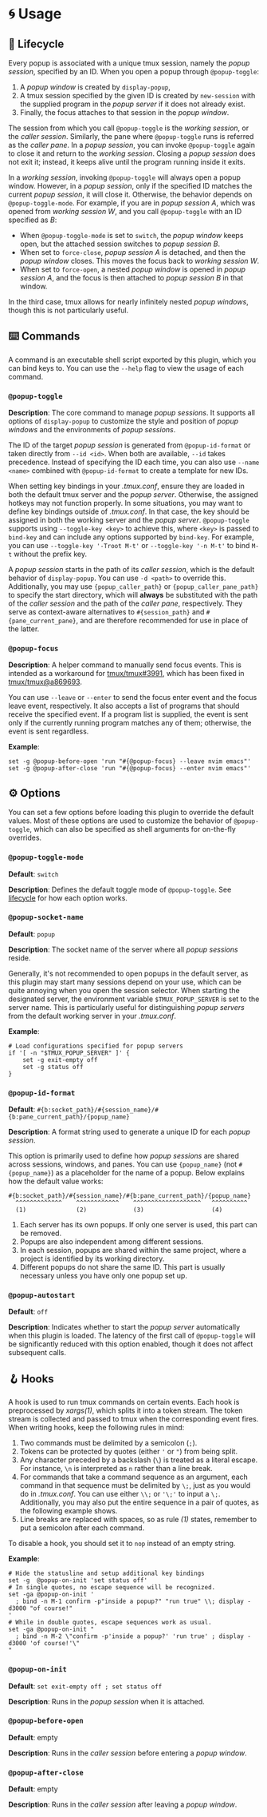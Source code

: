 # 🌀 Usage

<h2 id="lifecycle"> 🔄 Lifecycle </h2>

<!--
Some terms are emphasized in italics. Most of them are referred in the this section.
-->

Every popup is associated with a unique tmux session, namely the *popup session*, specified by an
ID. When you open a popup through `@popup-toggle`:

1. A *popup window* is created by `display-popup`,
2. A tmux session specified by the given ID is created by `new-session` with the supplied program in
   the *popup server* if it does not already exist.
3. Finally, the focus attaches to that session in the *popup window*.

The session from which you call `@popup-toggle` is the *working session*, or the *caller session*.
Similarly, the pane where `@popup-toggle` runs is referred as the *caller pane*. In a *popup
session*, you can invoke `@popup-toggle` again to close it and return to the *working session*.
Closing a *popup session* does not exit it; instead, it keeps alive until the program running inside
it exits.

In a *working session*, invoking `@popup-toggle` will always open a popup window. However, in a
*popup session*, only if the specified ID matches the current *popup session*, it will close it.
Otherwise, the behavior depends on `@popup-toggle-mode`. For example, if you are in *popup session
A*, which was opened from *working session W*, and you call `@popup-toggle` with an ID specified as
*B*:

- When `@popup-toggle-mode` is set to `switch`, the *popup window* keeps open, but the attached
  session switches to *popup session B*.
- When set to `force-close`, *popup session A* is detached, and then the *popup window* closes. This
  moves the focus back to *working session W*.
- When set to `force-open`, a nested *popup window* is opened in *popup session A*, and the focus is
  then attached to *popup session B* in that window.

In the third case, tmux allows for nearly infinitely nested *popup windows*, though this is not
particularly useful.

## ⌨️ Commands

A command is an executable shell script exported by this plugin, which you can bind keys to. You can
use the `--help` flag to view the usage of each command.

### `@popup-toggle`

**Description**: The core command to manage *popup sessions*. It supports all options of
`display-popup` to customize the style and position of *popup windows* and the environments of
*popup sessions*.

The ID of the target *popup session* is generated from `@popup-id-format` or taken directly from
`--id <id>`. When both are available, `--id` takes precedence. Instead of specifying the ID each
time, you can also use `--name <name>` combined with `@popup-id-format` to create a template for new
IDs.

When setting key bindings in your *.tmux.conf*, ensure they are loaded in both the default tmux
server and the *popup server*. Otherwise, the assigned hotkeys may not function properly. In some
situations, you may want to define key bindings outside of *.tmux.conf*. In that case, the key
should be assigned in both the working server and the *popup server*. `@popup-toggle` supports using
`--toggle-key <key>` to achieve this, where `<key>` is passed to `bind-key` and can include any
options supported by `bind-key`. For example, you can use `--toggle-key '-Troot M-t'` or
`--toggle-key '-n M-t'` to bind `M-t` without the prefix key.

A *popup session* starts in the path of its *caller session*, which is the default behavior of
`display-popup`. You can use `-d <path>` to override this. Additionally, you may use
`{popup_caller_path}` or `{popup_caller_pane_path}` to specify the start directory, which will
**always** be substituted with the path of the *caller session* and the path of the *caller pane*,
respectively. They serve as context-aware alternatives to `#{session_path}` and
`#{pane_current_pane}`, and are therefore recommended for use in place of the latter.

### `@popup-focus`

**Description**: A helper command to manually send focus events. This is intended as a workaround
for [tmux/tmux#3991](https://github.com/tmux/tmux/issues/3991), which has been fixed in
[tmux/tmux@a869693](https://github.com/tmux/tmux/commit/a869693405f99c8ca8e2da32a08534489ce165f2).

You can use `--leave` or `--enter` to send the focus enter event and the focus leave event,
respectively. It also accepts a list of programs that should receive the specified event. If a
program list is supplied, the event is sent only if the currently running program matches any of
them; otherwise, the event is sent regardless.

**Example**:

```tmux
set -g @popup-before-open 'run "#{@popup-focus} --leave nvim emacs"'
set -g @popup-after-close 'run "#{@popup-focus} --enter nvim emacs"'
```

## ⚙️ Options

You can set a few options before loading this plugin to override the default values. Most of these
options are used to customize the behavior of `@popup-toggle`, which can also be specified as shell
arguments for on-the-fly overrides.

### `@popup-toggle-mode`

**Default**: `switch`

**Description**: Defines the default toggle mode of `@popup-toggle`. See [lifecycle](#lifecycle) for
how each option works.

### `@popup-socket-name`

**Default**: `popup`

**Description**: The socket name of the server where all *popup sessions* reside.

Generally, it's not recommended to open popups in the default server, as this plugin may start many
sessions depend on your use, which can be quite annoying when you open the session selector. When
starting the designated server, the environment variable `$TMUX_POPUP_SERVER` is set to the server
name. This is particularly useful for distinguishing *popup servers* from the default working server
in your *.tmux.conf*.

**Example**:

```tmux
# Load configurations specified for popup servers
if '[ -n "$TMUX_POPUP_SERVER" ]' {
    set -g exit-empty off
    set -g status off
}
```

### `@popup-id-format`

**Default**: `#{b:socket_path}/#{session_name}/#{b:pane_current_path}/{popup_name}`

**Description**: A format string used to generate a unique ID for each *popup session*.

This option is primarily used to define how *popup sessions* are shared across sessions, windows,
and panes. You can use `{popup_name}` (not `#{popup_name}`) as a placeholder for the name of a
popup. Below explains how the default value works:

```text
#{b:socket_path}/#{session_name}/#{b:pane_current_path}/{popup_name}
  ^^^^^^^^^^^^^    ^^^^^^^^^^^^    ^^^^^^^^^^^^^^^^^^^   ^^^^^^^^^^
  (1)              (2)             (3)                   (4)
```

1. Each server has its own popups. If only one server is used, this part can be removed.
2. Popups are also independent among different sessions.
3. In each session, popups are shared within the same project, where a project is identified by its
   working directory.
4. Different popups do not share the same ID. This part is usually necessary unless you have only
   one popup set up.

### `@popup-autostart`

**Default**: `off`

**Description**: Indicates whether to start the *popup server* automatically when this plugin is
loaded. The latency of the first call of `@popup-toggle` will be significantly reduced with this
option enabled, though it does not affect subsequent calls.

## 🪝 Hooks

A hook is used to run tmux commands on certain events. Each hook is preprocessed by *xargs(1)*,
which splits it into a token stream. The token stream is collected and passed to tmux when the
corresponding event fires. When writing hooks, keep the following rules in mind:

1. Two commands must be delimited by a semicolon (`;`).
2. Tokens can be protected by quotes (either `'` or `"`) from being split.
3. Any character preceded by a backslash (`\`) is treated as a literal escape. For instance, `\n` is
   interpreted as `n` rather than a line break.
4. For commands that take a command sequence as an argument, each command in that sequence must be
   delimited by `\;`, just as you would do in *.tmux.conf*. You can use either `\\;` or `'\;'` to
   input a `\;`. Additionally, you may also put the entire sequence in a pair of quotes, as the
   following example shows.
5. Line breaks are replaced with spaces, so as rule *(1)* states, remember to put a semicolon after
   each command.

To disable a hook, you should set it to `nop` instead of an empty string.

**Example**:

```tmux
# Hide the statusline and setup additional key bindings
set -g  @popup-on-init 'set status off'
# In single quotes, no escape sequence will be recognized.
set -ga @popup-on-init '
  ; bind -n M-1 confirm -p"inside a popup?" "run true" \\; display -d3000 "of course!"
'
# While in double quotes, escape sequences work as usual.
set -ga @popup-on-init "
  ; bind -n M-2 \"confirm -p'inside a popup?' 'run true' ; display -d3000 'of course!'\"
"
```

### `@popup-on-init`

**Default**: `set exit-empty off ; set status off`

**Description**: Runs in the *popup session* when it is attached.

### `@popup-before-open`

**Default**: empty

**Description**: Runs in the *caller session* before entering a *popup window*.

### `@popup-after-close`

**Default**: empty

**Description**: Runs in the *caller session* after leaving a *popup window*.
